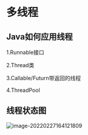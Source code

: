 # 多线程

## Java如何应用线程

1.Runnable接口

2.Thread类

3.Callable/Futurn带返回的线程

4.ThreadPool

## 线程状态图



![image-20220227164121809](https://gitee.com/forge-logic/images-lib/raw/master/img/image-20220227164121809.png)
